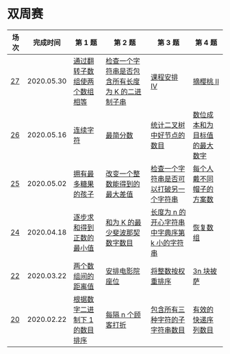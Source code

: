 # 双周赛

**场次**|**完成时间**|**第 1 题**|**第 2 题**|**第 3 题**|**第 4 题**
--------|------------|-----------|-----------|-----------|-----------
[27](./第%2027%20场双周赛)|2020.05.30|[通过翻转子数组使两个数组相等](./第%2027%20场双周赛/5408.%20通过翻转子数组使两个数组相等)|[检查一个字符串是否包含所有长度为 K 的二进制子串](./第%2027%20场双周赛/5309.%20检查一个字符串是否包含所有长度为%20K%20的二进制子串)|[课程安排 IV](./第%2027%20场双周赛/5410.%20课程安排%20IV)|[摘樱桃 II](./第%2027%20场双周赛/5411.%20摘樱桃%20II)
[26](./第%2026%20场双周赛)|2020.05.16|[连续字符](./第%2026%20场双周赛/5396.%20连续字符)|[最简分数](./第%2026%20场双周赛/5397.%20最简分数)|[统计二叉树中好节点的数目](./第%2026%20场双周赛/5398.%20统计二叉树中好节点的数目)|[数位成本和为目标值的最大数字](./第%2026%20场双周赛/5399.%20数位成本和为目标值的最大数字)
[25](./第%2025%20场双周赛)|2020.05.02|[拥有最多糖果的孩子](./第%2025%20场双周赛/5384.%20拥有最多糖果的孩子)|[改变一个整数能得到的最大差值](./第%2025%20场双周赛/5385.%20改变一个整数能得到的最大差值)|[检查一个字符串是否可以打破另一个字符串](./第%2025%20场双周赛/5386.%20检查一个字符串是否可以打破另一个字符串)|[每个人戴不同帽子的方案数](./第%2025%20场双周赛/5387.%20每个人戴不同帽子的方案数)
[24](./第%2024%20场双周赛)|2020.04.18|[逐步求和得到正数的最小值](./第%2024%20场双周赛/5372.%20逐步求和得到正数的最小值)|[和为 K 的最少斐波那契数字数目](./第%2024%20场双周赛/5373.%20和为%20K%20的最少斐波那契数字数目)|[长度为 n 的开心字符串中字典序第 k 小的字符串](./第%2024%20场双周赛/5374.%20长度为%20n%20的开心字符串中字典序第%20k%20小的字符串)|[恢复数组](./第%2024%20场双周赛/5375.%20恢复数组)
[22](./第%2022%20场双周赛)|2020.03.22|[两个数组间的距离值](./第%2022%20场双周赛/5348.%20两个数组间的距离值)|[安排电影院座位](./第%2022%20场双周赛/5349.%20安排电影院座位)|[将整数按权重排序](./第%2022%20场双周赛/5350.%20将整数按权重排序)|[3n 块披萨](./第%2022%20场双周赛/5351.%203n%20块披萨)
[20](./第%2020%20场双周赛)|2020.02.22|[根据数字二进制下 1 的数目排序](./第%2020%20场双周赛/5323.%20根据数字二进制下%201%20的数目排序)|[每隔 n 个顾客打折](./第%2020%20场双周赛/5324.%20每隔%20n%20个顾客打折)|[包含所有三种字符的子字符串数目](./第%2020%20场双周赛/5325.%20包含所有三种字符的子字符串数目)|[有效的快递序列数目](./第%2020%20场双周赛/5326.%20有效的快递序列数目)
